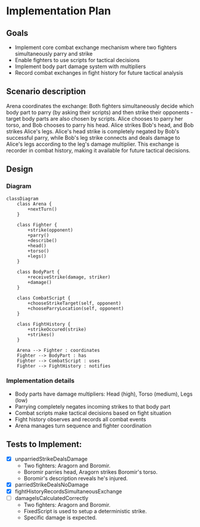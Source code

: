# Implementation Plan

## Goals
- Implement core combat exchange mechanism where two fighters simultaneously parry and strike
- Enable fighters to use scripts for tactical decisions
- Implement body part damage system with multipliers
- Record combat exchanges in fight history for future tactical analysis

## Scenario description

Arena coordinates the exchange: Both fighters simultaneously decide which body part to parry (by asking their scripts) and then strike their opponents - target body parts are also chosen by scripts. Alice chooses to parry her torso, and Bob chooses to parry his head. Alice strikes Bob's head, and Bob strikes Alice's legs. Alice's head strike is completely negated by Bob's successful parry, while Bob's leg strike connects and deals damage to Alice's legs according to the leg's damage multiplier. This exchange is recorder in combat history, making it available for future tactical decisions.

## Design

### Diagram

```mermaid
classDiagram
    class Arena {
        +nextTurn()
    }
    
    class Fighter {
        +strike(opponent)
        +parry()
        +describe()
        +head()
        +torso()
        +legs()
    }
    
    class BodyPart {
        +receiveStrike(damage, striker)
        +damage()
    }
    
    class CombatScript {
        +chooseStrikeTarget(self, opponent)
        +chooseParryLocation(self, opponent)
    }
    
    class FightHistory {
        +strikeOccured(strike)
        +strikes()
    }
    
    Arena --> Fighter : coordinates
    Fighter --> BodyPart : has
    Fighter --> CombatScript : uses
    Fighter --> FightHistory : notifies
```

### Implementation details

- Body parts have damage multipliers: Head (high), Torso (medium), Legs (low)
- Parrying completely negates incoming strikes to that body part
- Combat scripts make tactical decisions based on fight situation
- Fight history observes and records all combat events
- Arena manages turn sequence and fighter coordination

## Tests to Implement:
- [x] unparriedStrikeDealsDamage
    - Two fighters: Aragorn and Boromir.
    - Boromir parries head, Aragorn strikes Boromir's torso.
    - Boromir's description reveals he's injured.
- [x] parriedStrikeDealsNoDamage
- [x] fightHistoryRecordsSimultaneousExchange
- [ ] damageIsCalculatedCorrectly
    - Two fighters: Aragorn and Boromir.
    - FixedScript is used to setup a deterministic strike.
    - Specific damage is expected.
